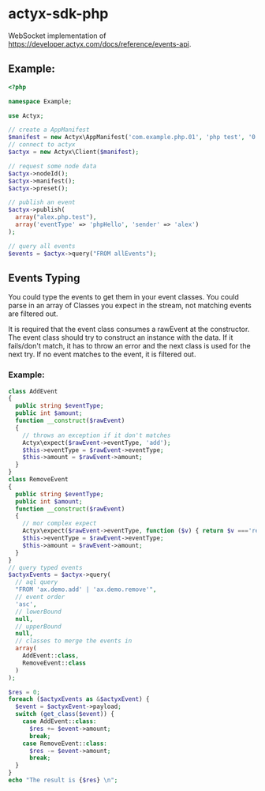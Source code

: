 # actyx-sdk-php

WebSocket implementation of https://developer.actyx.com/docs/reference/events-api.

## Example:

```php
<?php

namespace Example;

use Actyx;

// create a AppManifest
$manifest = new Actyx\AppManifest('com.example.php.01', 'php test', '0.0.1');
// connect to actyx
$actyx = new Actyx\Client($manifest);

// request some node data
$actyx->nodeId();
$actyx->manifest();
$actyx->preset();

// publish an event
$actyx->publish(
  array("alex.php.test"),
  array('eventType' => 'phpHello', 'sender' => 'alex')
);

// query all events
$events = $actyx->query("FROM allEvents");
```

## Events Typing

You could type the events to get them in your event classes. You could parse in an array of Classes you expect in the stream, not matching events are filtered out.

It is required that the event class consumes a rawEvent at the constructor. The event class should try to construct an instance with the data. If it fails/don't match, it has to throw an error and the next class is used for the next try. If no event matches to the event, it is filtered out.

### Example:

```php
class AddEvent
{
  public string $eventType;
  public int $amount;
  function __construct($rawEvent)
  {
    // throws an exception if it don't matches
    Actyx\expect($rawEvent->eventType, 'add');
    $this->eventType = $rawEvent->eventType;
    $this->amount = $rawEvent->amount;
  }
}
class RemoveEvent
{
  public string $eventType;
  public int $amount;
  function __construct($rawEvent)
  {
    // mor complex expect
    Actyx\expect($rawEvent->eventType, function ($v) { return $v ==='remove' });
    $this->eventType = $rawEvent->eventType;
    $this->amount = $rawEvent->amount;
  }
}
// query typed events
$actyxEvents = $actyx->query(
  // aql query
  "FROM 'ax.demo.add' | 'ax.demo.remove'",
  // event order
  'asc',
  // lowerBound
  null,
  // upperBound
  null,
  // classes to merge the events in
  array(
    AddEvent::class,
    RemoveEvent::class
  )
);

$res = 0;
foreach ($actyxEvents as &$actyxEvent) {
  $event = $actyxEvent->payload;
  switch (get_class($event)) {
    case AddEvent::class:
      $res += $event->amount;
      break;
    case RemoveEvent::class:
      $res -= $event->amount;
      break;
  }
}
echo "The result is {$res} \n";
```
